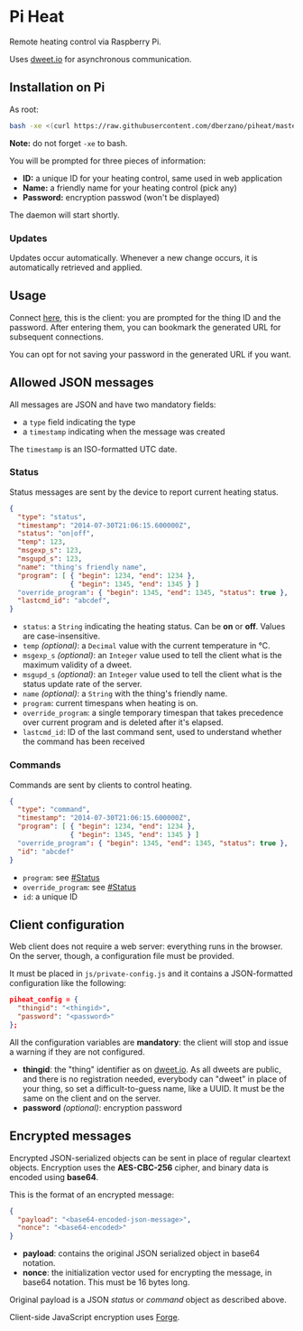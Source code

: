 Pi Heat
=======

Remote heating control via Raspberry Pi.

Uses [dweet.io](http://dweet.io/) for asynchronous communication.


Installation on Pi
------------------

As root:

```bash
bash -xe <(curl https://raw.githubusercontent.com/dberzano/piheat/master/misc/install.sh)
```

**Note:** do not forget `-xe` to bash.

You will be prompted for three pieces of information:

* **ID:** a unique ID for your heating control, same used in web application
* **Name:** a friendly name for your heating control (pick any)
* **Password:** encryption passwod (won't be displayed)

The daemon will start shortly.


### Updates

Updates occur automatically. Whenever a new change occurs, it is automatically
retrieved and applied.

Usage
-----

Connect [here](http://cern.ch/dberzano/ph/), this is the client: you are
prompted for the thing ID and the password. After entering them, you can
bookmark the generated URL for subsequent connections.

You can opt for not saving your password in the generated URL if you want.


Allowed JSON messages
---------------------

All messages are JSON and have two mandatory fields:

* a `type` field indicating the type
* a `timestamp` indicating when the message was created

The `timestamp` is an ISO-formatted UTC date.


### Status

Status messages are sent by the device to report current heating status.

```json
{
  "type": "status",
  "timestamp": "2014-07-30T21:06:15.600000Z",
  "status": "on|off",
  "temp": 123,
  "msgexp_s": 123,
  "msgupd_s": 123,
  "name": "thing's friendly name",
  "program": [ { "begin": 1234, "end": 1234 },
               { "begin": 1345, "end": 1345 } ]
  "override_program": { "begin": 1345, "end": 1345, "status": true },
  "lastcmd_id": "abcdef",
}
```

* `status`: a `String` indicating the heating status. Can be **on** or **off**.
  Values are case-insensitive.
* `temp` *(optional)*: a `Decimal` value with the current temperature in °C.
* `msgexp_s` *(optional)*: an `Integer` value used to tell the client what is
  the maximum validity of a dweet.
* `msgupd_s` *(optional)*: an `Integer` value used to tell the client what is
  the status update rate of the server.
* `name` *(optional)*: a `String` with the thing's friendly name.
* `program`: current timespans when heating is on.
* `override_program`: a single temporary timespan that takes precedence over
  current program and is deleted after it's elapsed.
* `lastcmd_id`: ID of the last command sent, used to understand whether the
  command has been received


### Commands

Commands are sent by clients to control heating.

```json
{
  "type": "command",
  "timestamp": "2014-07-30T21:06:15.600000Z",
  "program": [ { "begin": 1234, "end": 1234 },
               { "begin": 1345, "end": 1345 } ]
  "override_program": { "begin": 1345, "end": 1345, "status": true },
  "id": "abcdef"
}
```

* `program`: see [#Status](Status)
* `override_program`: see [#Status](Status)
* `id`: a unique ID


Client configuration
--------------------

Web client does not require a web server: everything runs in the browser. On the
server, though, a configuration file must be provided.

It must be placed in `js/private-config.js` and it contains a JSON-formatted
configuration like the following:

```json
piheat_config = {
  "thingid": "<thingid>",
  "password": "<password>"
};
```

All the configuration variables are **mandatory**: the client will stop and
issue a warning if they are not configured.

* **thingid**: the "thing" identifier as on [dweet.io](http://dweet.io). As all
  dweets are public, and there is no registration needed, everybody can "dweet"
  in place of your thing, so set a difficult-to-guess name, like a UUID. It must
  be the same on the client and on the server.
* **password** *(optional)*: encryption password


Encrypted messages
------------------

Encrypted JSON-serialized objects can be sent in place of regular cleartext
objects. Encryption uses the **AES-CBC-256** cipher, and binary data is encoded
using **base64**.

This is the format of an encrypted message:

```json
{
  "payload": "<base64-encoded-json-message>",
  "nonce": "<base64-encoded>"
}
```

* **payload**: contains the original JSON serialized object in base64 notation.
* **nonce**: the initialization vector used for encrypting the message, in
  base64 notation. This must be 16 bytes long.


Original payload is a JSON *status* or *command* object as described above.

Client-side JavaScript encryption uses
[Forge](https://github.com/digitalbazaar/forge).
